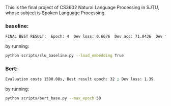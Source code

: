 This is the final project of CS3602 Natural Language Processing in SJTU, whose subject is Spoken Language Processing

### baseline:
```bash
FINAL BEST RESULT:  Epoch: 4  Dev loss: 0.6676  Dev acc: 71.8436  Dev fscore(p/r/f): (79.8883/74.5568/77.1305)
```
by running:
```bash
python scripts/slu_baseline.py --load_embedding True
```

### Bert:
```bash
Evaluation costs 1590.08s, Best result epoch: 32 ; Dev loss: 1.39        Dev acc: 81.23  Dev fscore(p/r/f): (82.35/90.21/86.10)
```
by running:
```bash
python scripts/bert_base.py --max_epoch 50
```